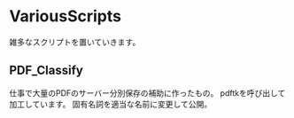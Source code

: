 # VariousScripts
雑多なスクリプトを置いていきます。

## PDF_Classify

仕事で大量のPDFのサーバー分別保存の補助に作ったもの。
pdftkを呼び出して加工しています。
固有名詞を適当な名前に変更して公開。
